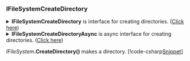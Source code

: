 ﻿### IFileSystemCreateDirectory
<details>
  <summary><b>IFileSystemCreateDirectory</b> is interface for creating directories. (<u>Click here</u>)</summary>
[!code-csharp[Snippet](../../../FileSystem.GitHub/Lexical.FileSystem.Abstractions/IFileSystemCreateDirectory.cs#IFileSystemCreateDirectory)]
</details>
<details>
  <summary><b>IFileSystemCreateDirectoryAsync</b> is async interface for creating directories. (<u>Click here</u>)</summary>
[!code-csharp[Snippet](../../../FileSystem.GitHub/Lexical.FileSystem.Abstractions/IFileSystemCreateDirectory.cs#IFileSystemCreateDirectoryAsync)]
</details>
<p/><p/>

<i>IFileSystem</i>**.CreateDirectory()** makes a directory.
[!code-csharp[Snippet](Examples.cs#IFileSystemCreateDirectory_1)]
